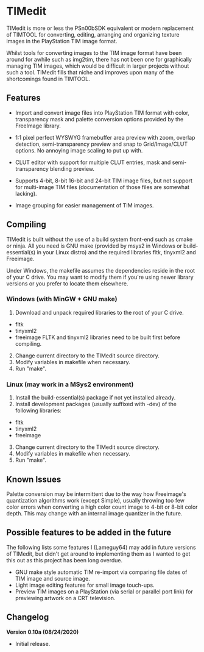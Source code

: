 # TIMedit

TIMedit is more or less the PSn00bSDK equivalent or modern replacement of
TIMTOOL for converting, editing, arranging and organizing texture images
in the PlayStation TIM image format.

Whilst tools for converting images to the TIM image format have been around
for awhile such as img2tim, there has not been one for graphically managing
TIM images, which would be difficult in larger projects without such a tool.
TIMedit fills that niche and improves upon many of the shortcomings found in
TIMTOOL.


## Features

* Import and convert image files into PlayStation TIM format with color,
  transparency mask and palette conversion options provided by the FreeImage
  library.

* 1:1 pixel perfect WYSWYG framebuffer area preview with zoom, overlap
  detection, semi-transparency preview and snap to Grid/Image/CLUT options.
  No annoying image scaling to put up with.

* CLUT editor with support for multiple CLUT entries, mask and
  semi-transparency blending preview.

* Supports 4-bit, 8-bit 16-bit and 24-bit TIM image files, but not support
  for multi-image TIM files (documentation of those files are somewhat
  lacking).

* Image grouping for easier management of TIM images.


## Compiling

TIMedit is built without the use of a build system front-end such as cmake or
ninja. All you need is GNU make (provided by msys2 in Windows or
build-essential(s) in your Linux distro) and the required libraries fltk,
tinyxml2 and Freeimage.

Under Windows, the makefile assumes the dependencies reside in the root of
your C drive. You may want to modify them if you're using newer library
versions or you prefer to locate them elsewhere.

### Windows (with MinGW + GNU make)
1. Download and unpack required libraries to the root of your C drive.
  * fltk
  * tinyxml2
  * freeimage
  FLTK and tinyxml2 libraries need to be built first before compiling.
2. Change current directory to the TIMedit source directory.
3. Modify variables in makefile when necessary.
4. Run "make".

### Linux (may work in a MSys2 environment)
1. Install the build-essential(s) package if not yet installed already.
2. Install development packages (usually suffixed with -dev) of the
  following libraries:
  * fltk
  * tinyxml2
  * freeimage
3. Change current directory to the TIMedit source directory.
4. Modify variables in makefile when necessary.
5. Run "make".


## Known Issues

Palette conversion may be intermittent due to the way how Freeimage's
quantization algorithms work (except Simple), usually throwing too few color
errors when converting a high color count image to 4-bit or 8-bit color
depth. This may change with an internal image quantizer in the future.


## Possible features to be added in the future

The following lists some features I (Lameguy64) may add in future versions
of TIMedit, but didn't get around to implementing them as I wanted to get
this out as this project has been long overdue.

* GNU make style automatic TIM re-import via comparing file dates of TIM
  image and source image.
* Light image editing features for small image touch-ups.
* Preview TIM images on a PlayStation (via serial or parallel port link)
  for previewing artwork on a CRT television.


## Changelog

**Version 0.10a (08/24/2020)**
* Initial release.